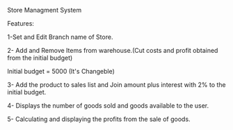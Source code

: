 
Store Managment System


Features:

1-Set and Edit Branch name of Store.

2- Add and Remove Items from warehouse.(Cut costs and profit obtained from the initial budget)

Initial budget = 5000 (It's Changeble)

3- Add the product to sales list and Join amount plus interest with 2% to the initial budget.

4- Displays the number of goods sold and goods available to the user.

5- Calculating and displaying the profits from the sale of goods. 
